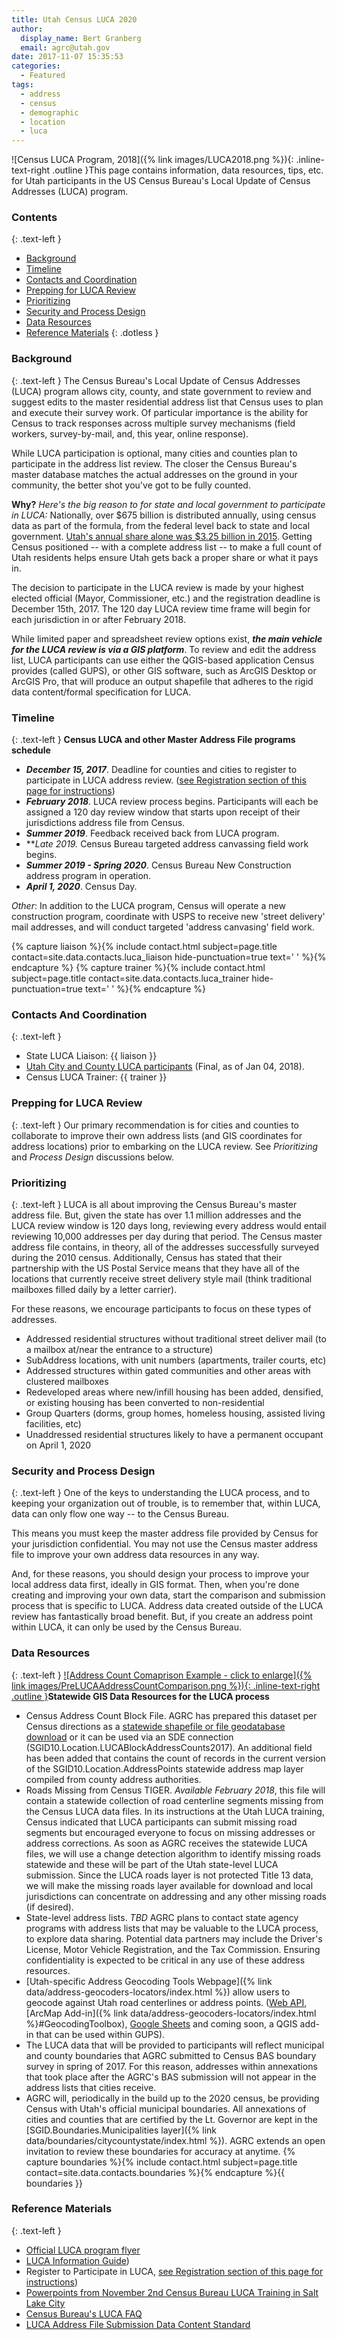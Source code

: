 ```yaml
---
title: Utah Census LUCA 2020
author:
  display_name: Bert Granberg
  email: agrc@utah.gov
date: 2017-11-07 15:35:53
categories:
  - Featured
tags:
  - address
  - census
  - demographic
  - location
  - luca
---
```

![Census LUCA Program, 2018]({% link images/LUCA2018.png %}){: .inline-text-right .outline }This page contains information, data resources, tips, etc. for Utah participants in the US Census Bureau's Local Update of Census Addresses (LUCA) program.

### Contents
{: .text-left }
- [Background](#background)
- [Timeline](#timeline)
- [Contacts and Coordination](#contacts-and-coordination)
- [Prepping for LUCA Review](#prepping-for-the-luca-review)
- [Prioritizing](#prioritizing)
- [Security and Process Design](#security-and-process-design)
- [Data Resources](#data-resources)
- [Reference Materials](#reference-materials)
{: .dotless }

### Background
{: .text-left }
The Census Bureau's Local Update of Census Addresses (LUCA) program allows city, county, and state government to review and suggest edits to the master residential address list that Census uses to plan and execute their survey work. Of particular importance is the ability for Census to track responses across multiple survey mechanisms (field workers, survey-by-mail, and, this year, online response).

While LUCA participation is optional, many cities and counties plan to participate in the address list review. The closer the Census Bureau's master database matches the actual addresses on the ground in your community, the better shot you've got to be fully counted.

**Why?** _Here's the big reason to for state and local government to participate in LUCA:_ Nationally, over $675 billion is distributed annually, using census data as part of the formula, from the federal level back to state and local government. [Utah's annual share alone was $3.25 billion in 2015](https://gwipp.gwu.edu/sites/gwipp.gwu.edu/files/downloads/Utah%20CFD%2008-18-17.pdf). Getting Census positioned -- with a complete address list -- to make a full count of Utah residents helps ensure Utah gets back a proper share or what it pays in.

The decision to participate in the LUCA review is made by your highest elected official (Mayor, Commissioner, etc.) and the registration deadline is December 15th, 2017. The 120 day LUCA review time frame will begin for each jurisdiction in or after February 2018.

While limited paper and spreadsheet review options exist, **_the main vehicle for the LUCA review is via a GIS platform_**. To review and edit the address list, LUCA participants can use either the QGIS-based application Census provides (called GUPS), or other GIS software, such as ArcGIS Desktop or ArcGIS Pro, that will produce an output shapefile that adheres to the rigid data content/formal specification for LUCA.

### Timeline
{: .text-left }
**Census LUCA and other Master Address File programs schedule**

- **_December 15, 2017_**. Deadline for counties and cities to register to participate in LUCA address review. ([see Registration section of this page for instructions](https://www.census.gov/geo/partnerships/luca.html))
- **_February 2018_**. LUCA review process begins. Participants will each be assigned a 120 day review window that starts upon receipt of their jurisdictions address file from Census.
- **_Summer 2019_**. Feedback received back from LUCA program.
- **_Late 2019_*.* Census Bureau targeted address canvassing field work begins.
- **_Summer 2019 - Spring 2020_**. Census Bureau New Construction address program in operation.
- **_April 1, 2020_**. Census Day.

_Other_: In addition to the LUCA program, Census will operate a new construction program, coordinate with USPS to receive new 'street delivery' mail addresses, and will conduct targeted 'address canvasing' field work.

{% capture liaison %}{% include contact.html subject=page.title contact=site.data.contacts.luca_liaison hide-punctuation=true text=' ' %}{% endcapture %}
{% capture trainer %}{% include contact.html subject=page.title contact=site.data.contacts.luca_trainer hide-punctuation=true text=' ' %}{% endcapture %}
### Contacts And Coordination
{: .text-left }
- State LUCA Liaison: {{ liaison }}
- [Utah City and County LUCA participants](https://docs.google.com/a/utah.gov/spreadsheets/d/1uhPiDjofUyz9C4PKXkV-5i0Uyawfd1ozu_y2uffwsR0/edit?usp=sharing) (Final, as of Jan 04, 2018).
- Census LUCA Trainer: {{ trainer }}

### Prepping for LUCA Review
{: .text-left }
Our primary recommendation is for cities and counties to collaborate to improve their own address lists (and GIS coordinates for address locations) prior to embarking on the LUCA review. See _Prioritizing_ and _Process Design_ discussions below.

### Prioritizing
{: .text-left }
LUCA is all about improving the Census Bureau's master address file. But, given the state has over 1.1 million addresses and the LUCA review window is 120 days long, reviewing every address would entail reviewing 10,000 addresses per day during that period. The Census master address file contains, in theory, all of the addresses successfully surveyed during the 2010 census. Additionally, Census has stated that their partnership with the US Postal Service means that they have all of the locations that currently receive street delivery style mail (think traditional mailboxes filled daily by a letter carrier).

For these reasons, we encourage participants to focus on these types of addresses.

- Addressed residential structures without traditional street deliver mail (to a mailbox at/near the entrance to a structure)
- SubAddress locations, with unit numbers (apartments, trailer courts, etc)
- Addressed structures within gated communities and other areas with clustered mailboxes
- Redeveloped areas where new/infill housing has been added, densified, or existing housing has been converted to non-residential
- Group Quarters (dorms, group homes, homeless housing, assisted living facilities, etc)
- Unaddressed residential structures likely to have a permanent occupant on April 1, 2020

### Security and Process Design
{: .text-left }
One of the keys to understanding the LUCA process, and to keeping your organization out of trouble, is to remember that, within LUCA, data can only flow one way -- to the Census Bureau.

This means you must keep the master address file provided by Census for your jurisdiction confidential. You may not use the Census master address file to improve your own address data resources in any way.

And, for these reasons, you should design your process to improve your local address data first, ideally in GIS format. Then, when you're done creating and improving your own data, start the comparison and submission process that is specific to LUCA. Address data created outside of the LUCA review has fantastically broad benefit. But, if you create an address point within LUCA, it can only be used by the Census Bureau.

### Data Resources
{: .text-left }
[![Address Count Comaprison Example - click to enlarge]({% link images/PreLUCAAddressCountComparison.png %}){: .inline-text-right .outline }](https://docs.google.com/presentation/d/1hSYqhRELa7idGcsfsF7Cnb1BqNfMl1zqInk_yud65-4/edit#slide=id.p)**Statewide GIS Data Resources for the LUCA process**

- Census Address Count Block File. AGRC has prepared this dataset per Census directions as a [statewide shapefile or file geodatabase download](https://drive.google.com/drive/folders/1sKMQxDBjW8LknsEojZXZwMdVY1T1UXvO) or it can be used via an SDE connection (SGID10.Location.LUCABlockAddressCounts2017). An additional field has been added that contains the count of records in the current version of the SGID10.Location.AddressPoints statewide address map layer compiled from county address authorities.
- Roads Missing from Census TIGER. _Available February 2018_, this file will contain a statewide collection of road centerline segments missing from the Census LUCA data files. In its instructions at the Utah LUCA training, Census indicated that LUCA participants can submit missing road segments but encouraged everyone to focus on missing addresses or address corrections. As soon as AGRC receives the statewide LUCA files, we will use a change detection algorithm to identify missing roads statewide and these will be part of the Utah state-level LUCA submission. Since the LUCA roads layer is not protected Title 13 data, we will make the missing roads layer available for download and local jurisdictions can concentrate on addressing and any other missing roads (if desired).
- State-level address lists. _TBD_ AGRC plans to contact state agency programs with address lists that may be valuable to the LUCA process, to explore data sharing. Potential data partners may include the Driver's License, Motor Vehicle Registration, and the Tax Commission. Ensuring confidentiality is expected to be critical in any use of these address resources.
- [Utah-specific Address Geocoding Tools Webpage]({% link data/address-geocoders-locators/index.html %}) allow users to geocode against Utah road centerlines or address points. ([Web API](https://api.mapserv.utah.gov), [ArcMap Add-in]({% link data/address-geocoders-locators/index.html %}#GeocodingToolbox), [Google Sheets](https://chrome.google.com/webstore/detail/utah-address-locator/nepmlneiknaeojhadbeodpaefenhjkek?utm_source=permalink) and coming soon, a QGIS add-in that can be used within GUPS).
- The LUCA data that will be provided to participants will reflect municipal and county boundaries that AGRC submitted to Census BAS boundary survey in spring of 2017. For this reason, addresses within annexations that took place after the AGRC's BAS submission will not appear in the address lists that cities receive.
- AGRC will, periodically in the build up to the 2020 census, be providing Census with Utah's official municipal boundaries. All annexations of cities and counties that are certified by the Lt. Governor are kept in the [SGID.Boundaries.Municipalities layer]({% link data/boundaries/citycountystate/index.html %}). AGRC extends an open invitation to review these boundaries for accuracy at anytime. {% capture boundaries %}{% include contact.html subject=page.title contact=site.data.contacts.boundaries %}{% endcapture %}{{ boundaries }}

### Reference Materials
{: .text-left }
- [Official LUCA program flyer](https://www2.census.gov/geo/pdfs/partnerships/luca/2020CensusLUCA_Flyer.pdf)
- [LUCA Information Guide](https://www2.census.gov/geo/pdfs/partnerships/luca/2020LUCA_InfoGuide.pdf))
- Register to Participate in LUCA, [see Registration section of this page for instructions](https://www.census.gov/geo/partnerships/luca.html))
- [Powerpoints from November 2nd Census Bureau LUCA Training in Salt Lake City](https://drive.google.com/file/d/0BxoOAQyOvGgaOHhPSXhCTEdBdnN6a0d2VTk3OW5iVjdBXzAw/view?usp=sharing)
- [Census Bureau's LUCA FAQ](https://www2.census.gov/geo/pdfs/partnerships/luca/2020LUCA_FAQ.pdf)
- [LUCA Address File Submission Data Content Standard](https://drive.google.com/file/d/0BxoOAQyOvGgaaWtpTmc1aHVvRFZ6SGh0RHNpbjZlSU9yOVVj/view?usp=sharing)
